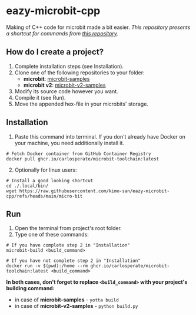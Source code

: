 # eazy-microbit-cpp
Making of C++ code for microbit made a bit easier.
_This repository presents a shortcut for commands from [this repository](https://github.com/carlosperate/docker-microbit-toolchain)._


## How do I create a project?
1. Complete installation steps (see Installation).
2. Clone one of the following repositories to your folder:
    - **microbit**: [microbit-samples](https://github.com/lancaster-university/microbit-samples)
    - **microbit v2**: [microbit-v2-samples](https://github.com/lancaster-university/microbit-v2-samples)
3. Modify its source code however you want.
4. Compile it (see Run).
5. Move the appended hex-file in your microbits' storage.


## Installation
1. Paste this command into terminal. If you don't already have Docker on your machine, you need additionally install it.
```
# Fetch Docker container from GitHub Container Registry
docker pull ghcr.io/carlosperate/microbit-toolchain:latest
```
2. Optionally for linux users:
```
# Install a good looking shortcut
cd ./.local/bin/
wget https://raw.githubusercontent.com/kimo-san/eazy-microbit-cpp/refs/heads/main/micro-bit
```

## Run
1. Open the terminal from project's root folder.
2. Type one of these commands:
```
# If you have complete step 2 in "Installation"
microbit-build <build_command>
```
```
# If you have not complete step 2 in "Installation"
docker run -v $(pwd):/home --rm ghcr.io/carlosperate/microbit-toolchain:latest <build_command>
```
**In both cases, don't forget to replace ``<build_command>`` with your project's building command:**
- in case of **microbit-samples** - ``yotta build``
- in case of **microbit-v2-samples** - ``python build.py``
